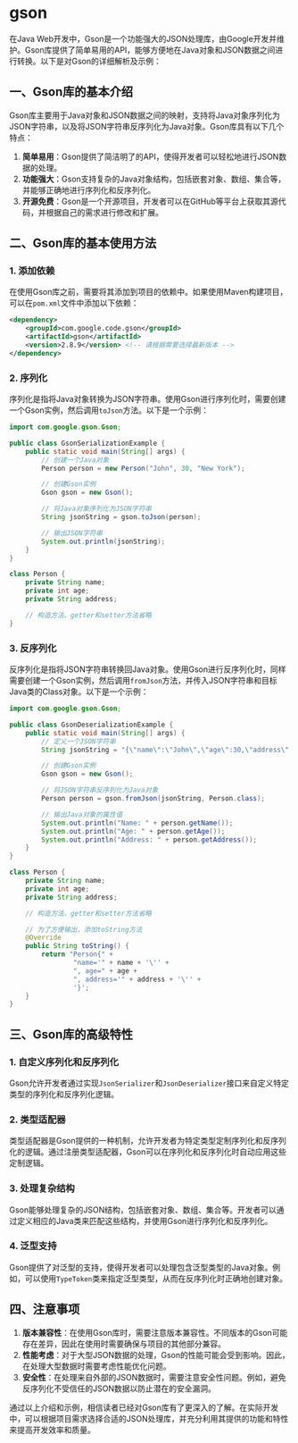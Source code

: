 # gson

在Java Web开发中，Gson是一个功能强大的JSON处理库，由Google开发并维护。Gson库提供了简单易用的API，能够方便地在Java对象和JSON数据之间进行转换。以下是对Gson的详细解析及示例：

## 一、Gson库的基本介绍

Gson库主要用于Java对象和JSON数据之间的映射，支持将Java对象序列化为JSON字符串，以及将JSON字符串反序列化为Java对象。Gson库具有以下几个特点：

1. **简单易用**：Gson提供了简洁明了的API，使得开发者可以轻松地进行JSON数据的处理。
2. **功能强大**：Gson支持复杂的Java对象结构，包括嵌套对象、数组、集合等，并能够正确地进行序列化和反序列化。
3. **开源免费**：Gson是一个开源项目，开发者可以在GitHub等平台上获取其源代码，并根据自己的需求进行修改和扩展。

## 二、Gson库的基本使用方法

### 1. 添加依赖

在使用Gson库之前，需要将其添加到项目的依赖中。如果使用Maven构建项目，可以在`pom.xml`文件中添加以下依赖：

```xml
<dependency>
    <groupId>com.google.code.gson</groupId>
    <artifactId>gson</artifactId>
    <version>2.8.9</version> <!-- 请根据需要选择最新版本 -->
</dependency>
```

### 2. 序列化

序列化是指将Java对象转换为JSON字符串。使用Gson进行序列化时，需要创建一个Gson实例，然后调用`toJson`方法。以下是一个示例：

```java
import com.google.gson.Gson;

public class GsonSerializationExample {
    public static void main(String[] args) {
        // 创建一个Java对象
        Person person = new Person("John", 30, "New York");

        // 创建Gson实例
        Gson gson = new Gson();

        // 将Java对象序列化为JSON字符串
        String jsonString = gson.toJson(person);

        // 输出JSON字符串
        System.out.println(jsonString);
    }
}

class Person {
    private String name;
    private int age;
    private String address;

    // 构造方法、getter和setter方法省略
}
```

### 3. 反序列化

反序列化是指将JSON字符串转换回Java对象。使用Gson进行反序列化时，同样需要创建一个Gson实例，然后调用`fromJson`方法，并传入JSON字符串和目标Java类的Class对象。以下是一个示例：

```java
import com.google.gson.Gson;

public class GsonDeserializationExample {
    public static void main(String[] args) {
        // 定义一个JSON字符串
        String jsonString = "{\"name\":\"John\",\"age\":30,\"address\":\"New York\"}";

        // 创建Gson实例
        Gson gson = new Gson();

        // 将JSON字符串反序列化为Java对象
        Person person = gson.fromJson(jsonString, Person.class);

        // 输出Java对象的属性值
        System.out.println("Name: " + person.getName());
        System.out.println("Age: " + person.getAge());
        System.out.println("Address: " + person.getAddress());
    }
}

class Person {
    private String name;
    private int age;
    private String address;

    // 构造方法、getter和setter方法省略

    // 为了方便输出，添加toString方法
    @Override
    public String toString() {
        return "Person{" +
                "name='" + name + '\'' +
                ", age=" + age +
                ", address='" + address + '\'' +
                '}';
    }
}
```

## 三、Gson库的高级特性

### 1. 自定义序列化和反序列化

Gson允许开发者通过实现`JsonSerializer`和`JsonDeserializer`接口来自定义特定类型的序列化和反序列化逻辑。

### 2. 类型适配器

类型适配器是Gson提供的一种机制，允许开发者为特定类型定制序列化和反序列化的逻辑。通过注册类型适配器，Gson可以在序列化和反序列化时自动应用这些定制逻辑。

### 3. 处理复杂结构

Gson能够处理复杂的JSON结构，包括嵌套对象、数组、集合等。开发者可以通过定义相应的Java类来匹配这些结构，并使用Gson进行序列化和反序列化。

### 4. 泛型支持

Gson提供了对泛型的支持，使得开发者可以处理包含泛型类型的Java对象。例如，可以使用`TypeToken`类来指定泛型类型，从而在反序列化时正确地创建对象。

## 四、注意事项

1. **版本兼容性**：在使用Gson库时，需要注意版本兼容性。不同版本的Gson可能存在差异，因此在使用时需要确保与项目的其他部分兼容。
2. **性能考虑**：对于大型JSON数据的处理，Gson的性能可能会受到影响。因此，在处理大型数据时需要考虑性能优化问题。
3. **安全性**：在处理来自外部的JSON数据时，需要注意安全性问题。例如，避免反序列化不受信任的JSON数据以防止潜在的安全漏洞。

通过以上介绍和示例，相信读者已经对Gson库有了更深入的了解。在实际开发中，可以根据项目需求选择合适的JSON处理库，并充分利用其提供的功能和特性来提高开发效率和质量。
